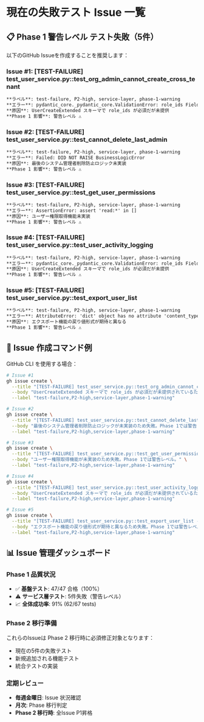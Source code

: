 # 現在の失敗テスト Issue 一覧

## 📋 Phase 1 警告レベル テスト失敗（5件）

以下のGitHub Issueを作成することを推奨します：

### Issue #1: [TEST-FAILURE] test_user_service.py::test_org_admin_cannot_create_cross_tenant
```markdown
**ラベル**: test-failure, P2-high, service-layer, phase-1-warning
**エラー**: pydantic_core._pydantic_core.ValidationError: role_ids Field required
**原因**: UserCreateExtended スキーマで role_ids が必須だが未提供
**Phase 1 影響**: 警告レベル ⚠️
```

### Issue #2: [TEST-FAILURE] test_user_service.py::test_cannot_delete_last_admin  
```markdown
**ラベル**: test-failure, P2-high, service-layer, phase-1-warning
**エラー**: Failed: DID NOT RAISE BusinessLogicError
**原因**: 最後のシステム管理者削除防止ロジック未実装
**Phase 1 影響**: 警告レベル ⚠️
```

### Issue #3: [TEST-FAILURE] test_user_service.py::test_get_user_permissions
```markdown
**ラベル**: test-failure, P2-high, service-layer, phase-1-warning  
**エラー**: AssertionError: assert 'read:*' in []
**原因**: ユーザー権限取得機能未実装
**Phase 1 影響**: 警告レベル ⚠️
```

### Issue #4: [TEST-FAILURE] test_user_service.py::test_user_activity_logging
```markdown
**ラベル**: test-failure, P2-high, service-layer, phase-1-warning
**エラー**: pydantic_core._pydantic_core.ValidationError: role_ids Field required  
**原因**: UserCreateExtended スキーマで role_ids が必須だが未提供
**Phase 1 影響**: 警告レベル ⚠️
```

### Issue #5: [TEST-FAILURE] test_user_service.py::test_export_user_list
```markdown
**ラベル**: test-failure, P2-high, service-layer, phase-1-warning
**エラー**: AttributeError: 'dict' object has no attribute 'content_type'
**原因**: エクスポート機能の戻り値形式が期待と異なる
**Phase 1 影響**: 警告レベル ⚠️
```

## 🎯 Issue 作成コマンド例

GitHub CLI を使用する場合：

```bash
# Issue #1
gh issue create \
  --title "[TEST-FAILURE] test_user_service.py::test_org_admin_cannot_create_cross_tenant - ValidationError: role_ids required" \
  --body "UserCreateExtended スキーマで role_ids が必須だが未提供されているため失敗。Phase 1では警告レベル。" \
  --label "test-failure,P2-high,service-layer,phase-1-warning"

# Issue #2  
gh issue create \
  --title "[TEST-FAILURE] test_user_service.py::test_cannot_delete_last_admin - 管理者削除防止ロジック未実装" \
  --body "最後のシステム管理者削除防止ロジックが未実装のため失敗。Phase 1では警告レベル。" \
  --label "test-failure,P2-high,service-layer,phase-1-warning"

# Issue #3
gh issue create \
  --title "[TEST-FAILURE] test_user_service.py::test_get_user_permissions - ユーザー権限取得機能未実装" \
  --body "ユーザー権限取得機能が未実装のため失敗。Phase 1では警告レベル。" \
  --label "test-failure,P2-high,service-layer,phase-1-warning"

# Issue #4
gh issue create \
  --title "[TEST-FAILURE] test_user_service.py::test_user_activity_logging - ValidationError: role_ids required" \
  --body "UserCreateExtended スキーマで role_ids が必須だが未提供されているため失敗。Phase 1では警告レベル。" \
  --label "test-failure,P2-high,service-layer,phase-1-warning"

# Issue #5  
gh issue create \
  --title "[TEST-FAILURE] test_user_service.py::test_export_user_list - エクスポート戻り値形式不一致" \
  --body "エクスポート機能の戻り値形式が期待と異なるため失敗。Phase 1では警告レベル。" \
  --label "test-failure,P2-high,service-layer,phase-1-warning"
```

## 📊 Issue 管理ダッシュボード

### Phase 1 品質状況
- ✅ **基盤テスト**: 47/47 合格（100%）
- ⚠️ **サービス層テスト**: 5件失敗（警告レベル）
- 📈 **全体成功率**: 91% (62/67 tests)

### Phase 2 移行準備
これらのIssueは Phase 2 移行時に必須修正対象となります：
- 現在の5件の失敗テスト
- 新規追加される機能テスト
- 統合テストの実装

### 定期レビュー
- **毎週金曜日**: Issue 状況確認
- **月次**: Phase 移行判定
- **Phase 2 移行時**: 全Issue P1昇格